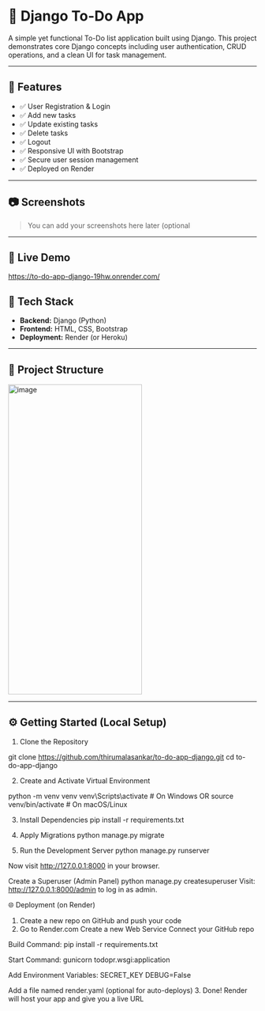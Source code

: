 # 📝 Django To-Do App

A simple yet functional To-Do list application built using Django. This project demonstrates core Django concepts including user authentication, CRUD operations, and a clean UI for task management.

---

## 📌 Features

- ✅ User Registration & Login
- ✅ Add new tasks
- ✅ Update existing tasks
- ✅ Delete tasks
- ✅ Logout
- ✅ Responsive UI with Bootstrap
- ✅ Secure user session management
- ✅ Deployed on Render

---

## 📷 Screenshots

> You can add your screenshots here later (optional


---

## 🚀 Live Demo
https://to-do-app-django-19hw.onrender.com/


## 🧰 Tech Stack

- **Backend:** Django (Python)
- **Frontend:** HTML, CSS, Bootstrap
- **Deployment:** Render (or Heroku)

---

## 📂 Project Structure

<img width="271" height="627" alt="image" src="https://github.com/user-attachments/assets/3d5030a7-4c1c-4bfe-9ccb-4fe6398c648d" />


---

## ⚙️ Getting Started (Local Setup)

1. Clone the Repository

git clone https://github.com/thirumalasankar/to-do-app-django.git
cd to-do-app-django

2. Create and Activate Virtual Environment

python -m venv venv
venv\Scripts\activate   # On Windows
OR
source venv/bin/activate   # On macOS/Linux

3. Install Dependencies
pip install -r requirements.txt

4. Apply Migrations
python manage.py migrate

5. Run the Development Server
python manage.py runserver

Now visit http://127.0.0.1:8000 in your browser.

Create a Superuser (Admin Panel)
python manage.py createsuperuser
Visit: http://127.0.0.1:8000/admin to log in as admin.

🌐 Deployment (on Render)
1. Create a new repo on GitHub and push your code
2. Go to Render.com
Create a new Web Service
Connect your GitHub repo

Build Command: 
pip install -r requirements.txt

Start Command: 
gunicorn todopr.wsgi:application

Add Environment Variables:
SECRET_KEY
DEBUG=False

Add a file named render.yaml (optional for auto-deploys)
3. Done! Render will host your app and give you a live URL

